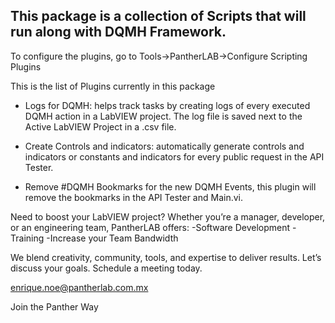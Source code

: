 ## This package is a collection of Scripts that will run along with DQMH Framework.

To configure the plugins, go to Tools->PantherLAB->Configure Scripting Plugins

This is the list of Plugins currently in this package

- Logs for DQMH: helps track tasks by creating logs of every executed DQMH action in a LabVIEW project. The log file is saved next to the Active LabVIEW Project in a .csv file.

- Create Controls and indicators: automatically generate controls and indicators or constants and indicators for every public request in the API Tester.

- Remove #DQMH Bookmarks for the new DQMH Events, this plugin will remove the bookmarks in the API Tester and Main.vi.

Need to boost your LabVIEW project?
Whether you’re a manager, developer, or an engineering team, PantherLAB offers:
-Software Development
-Training
-Increase your Team Bandwidth

We blend creativity, community, tools, and expertise to deliver results.
Let’s discuss your goals. Schedule a meeting today.

enrique.noe@pantherlab.com.mx

Join the Panther Way
